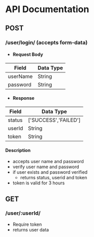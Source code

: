 # API Documentation

## POST
### /user/login/ (accepts form-data)

* #### Request Body 

|Field    |Data Type |
|---------|----------|
|userName |String    |
|password |String    |

* #### Response

|Field|Data Type|
|---------|--------------------|
|status   |['SUCCESS','FAILED']|
|userId   |String              |
|token    |String              |

#### Description
* accepts user name and password
* verify user name and password
* if user exists and password verified
    * returns status, userid and token
* token is valid for 3 hours 

## GET
### /user/:userId/
* Require token 
* returns user data
